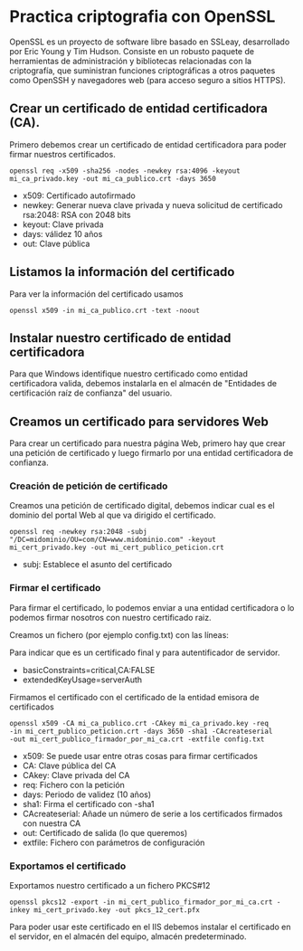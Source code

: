 # Practica criptografia con OpenSSL

OpenSSL es un proyecto de software libre basado en SSLeay, desarrollado por Eric Young y Tim Hudson.
Consiste en un robusto paquete de herramientas de administración y bibliotecas relacionadas con la criptografía, 
que suministran funciones criptográficas a otros paquetes como OpenSSH y navegadores web (para acceso seguro a sitios HTTPS).

## Crear un certificado de entidad certificadora (CA).

Primero debemos crear un certificado de entidad certificadora para poder firmar nuestros certificados.

``` shell
openssl req -x509 -sha256 -nodes -newkey rsa:4096 -keyout mi_ca_privado.key -out mi_ca_publico.crt -days 3650
```

- x509: Certificado autofirmado
- newkey: Generar nueva clave privada y nueva solicitud de certificado rsa:2048: RSA con 2048 bits
- keyout: Clave privada
- days: válidez 10 años
- out: Clave pública

## Listamos la información del certificado

Para ver la información del certificado usamos

``` shell
openssl x509 -in mi_ca_publico.crt -text -noout
```

## Instalar nuestro certificado de entidad certificadora

Para que Windows identifique nuestro certificado como entidad certificadora valida,
debemos instalarla en el almacén de "Entidades de certificación raíz de confianza" del usuario.

## Creamos un certificado para servidores Web

Para crear un certificado para nuestra página Web, primero hay que crear una petición de certificado y luego firmarlo por una entidad certificadora de confianza.

### Creación de petición de certificado

Creamos una petición de certificado digital, debemos indicar cual es el dominio del portal Web al que va dirigido el certificado.

``` shell
openssl req -newkey rsa:2048 -subj "/DC=midominio/OU=com/CN=www.midominio.com" -keyout mi_cert_privado.key -out mi_cert_publico_peticion.crt
```

- subj: Establece el asunto del certificado

### Firmar el certificado

Para firmar el certificado, lo podemos enviar a una entidad certificadora o lo podemos firmar nosotros con nuestro certificado raiz.

Creamos un fichero (por ejemplo config.txt) con las líneas:

Para indicar que es un certificado final y para autentificador de servidor.

- basicConstraints=critical,CA:FALSE
- extendedKeyUsage=serverAuth

Firmamos el certificado con el certificado de la entidad emisora de certificados

``` shell
openssl x509 -CA mi_ca_publico.crt -CAkey mi_ca_privado.key -req 
-in mi_cert_publico_peticion.crt -days 3650 -sha1 -CAcreateserial 
-out mi_cert_publico_firmador_por_mi_ca.crt -extfile config.txt
```

- x509: Se puede usar entre otras cosas para firmar certificados
- CA: Clave pública del CA
- CAkey: Clave privada del CA
- req: Fichero con la petición
- days: Periodo de validez (10 años)
- sha1: Firma el certificado con -sha1
- CAcreateserial: Añade un número de serie a los certificados firmados con nuestra CA
- out: Certificado de salida (lo que queremos)
- extfile: Fichero con parámetros de configuración

### Exportamos el certificado 

Exportamos nuestro certificado a un fichero PKCS#12

``` shell
openssl pkcs12 -export -in mi_cert_publico_firmador_por_mi_ca.crt -inkey mi_cert_privado.key -out pkcs_12_cert.pfx
```

Para poder usar este certificado en el IIS debemos instalar el certificado en el servidor, en el almacén del equipo, almacén predeterminado.